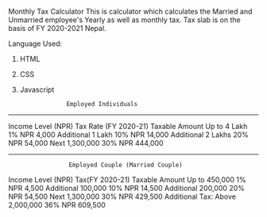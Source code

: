 Monthly Tax Calculator
This is calculator which calculates the Married and Unmarried employee's Yearly as well as monthly tax. Tax slab is on the basis of FY 2020-2021 Nepal.


Language Used:
1. HTML
2. CSS
3. Javascript





                    Employed Individuals

---

Income Level (NPR) Tax Rate (FY 2020-21) Taxable Amount
Up to 4 Lakh 1% NPR 4,000
Additional 1 Lakh 10% NPR 14,000
Additional 2 Lakhs 20% NPR 54,000
Next 1,300,000 30% NPR 444,000

---

                     Employed Couple (Married Couple)

Income Level (NPR) Tax(FY 2020-21) Taxable Amount
Up to 450,000 1% NPR 4,500
Additional 100,000 10% NPR 14,500
Additional 200,000 20% NPR 54,500
Next 1,300,000 30% NPR 429,500
Additional Tax: Above 2,000,000 36% NPR 609,500

